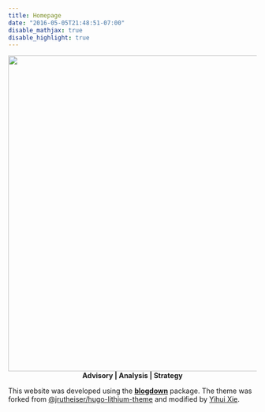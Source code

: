 ```yaml
---
title: Homepage
date: "2016-05-05T21:48:51-07:00"
disable_mathjax: true
disable_highlight: true
---
```


<div id="widerimg" align="center">
   <img src="/images/DSC_0103_edited-2.jpg" align="middle" height="auto" width="640">
   <br/>
<strong> Advisory |  Analysis  |  Strategy </strong>
</div>

This website was developed using the [**blogdown**](https://github.com/rstudio/blogdown) package. The theme was forked from [@jrutheiser/hugo-lithium-theme](https://github.com/jrutheiser/hugo-lithium-theme) and modified by [Yihui Xie](https://github.com/yihui/hugo-lithium-theme).
